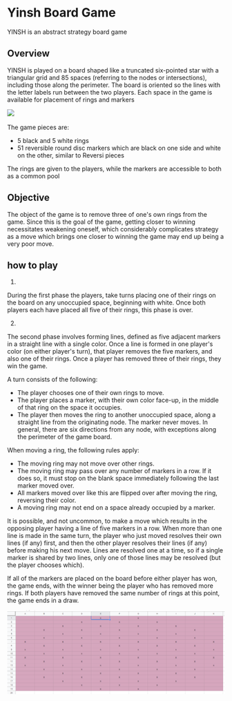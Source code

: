 # Yinsh Board Game

YINSH is an abstract strategy board game

## Overview

YINSH is played on a board shaped like a truncated six-pointed star with a triangular grid and 85 spaces (referring to the nodes or intersections), including those along the perimeter. The board is oriented so the lines with the letter labels run between the two players. Each space in the game is available for placement of rings and markers

<img src = "https://upload.wikimedia.org/wikipedia/commons/thumb/0/0b/YINSH_board.svg/330px-YINSH_board.svg.png">

The game pieces are:
- 5 black and 5 white rings
- 51 reversible round disc markers which are black on one side and white on the other, similar to Reversi pieces

The rings are given to the players, while the markers are accessible to both as a common pool

## Objective

The object of the game is to remove three of one's own rings from the game. Since this is the goal of the game, getting closer to winning necessitates weakening oneself, which considerably complicates strategy as a move which brings one closer to winning the game may end up being a very poor move.

## how to play

1.
During the first phase the players, take turns placing one of their rings on the board on any unoccupied space, beginning with white. Once both players each have placed all five of their rings, this phase is over.

2.
The second phase involves forming lines, defined as five adjacent markers in a straight line with a single color. Once a line is formed in one player's color (on either player's turn), that player removes the five markers, and also one of their rings. Once a player has removed three of their rings, they win the game.

A turn consists of the following:

- The player chooses one of their own rings to move.
- The player places a marker, with their own color face-up, in the middle of that ring on the space it occupies.
- The player then moves the ring to another unoccupied space, along a straight line from the originating node. The marker never moves. In general, there are six directions from any node, with exceptions along the perimeter of the game board.

When moving a ring, the following rules apply:

- The moving ring may not move over other rings.
- The moving ring may pass over any number of markers in a row. If it does so, it must stop on the blank space immediately following the last marker moved over.
- All markers moved over like this are flipped over after moving the ring, reversing their color.
- A moving ring may not end on a space already occupied by a marker.

It is possible, and not uncommon, to make a move which results in the opposing player having a line of five markers in a row. When more than one line is made in the same turn, the player who just moved resolves their own lines (if any) first, and then the other player resolves their lines (if any) before making his next move. Lines are resolved one at a time, so if a single marker is shared by two lines, only one of those lines may be resolved (but the player chooses which).

If all of the markers are placed on the board before either player has won, the game ends, with the winner being the player who has removed more rings. If both players have removed the same number of rings at this point, the game ends in a draw.

<img src="hhhhh.png">

